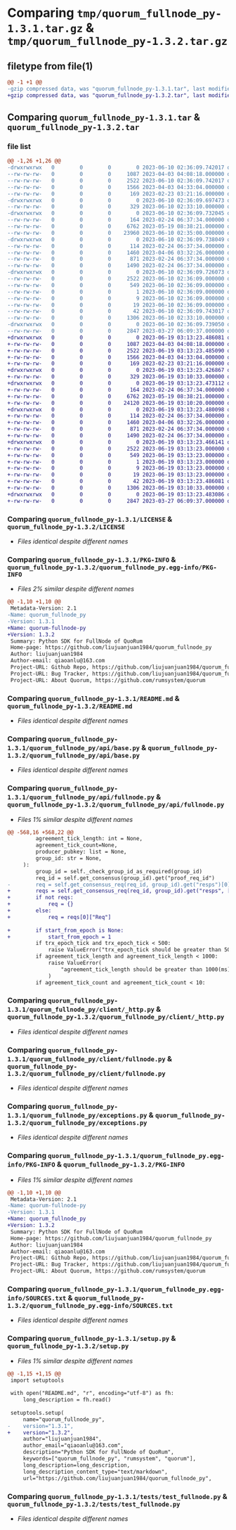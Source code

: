 # Comparing `tmp/quorum_fullnode_py-1.3.1.tar.gz` & `tmp/quorum_fullnode_py-1.3.2.tar.gz`

## filetype from file(1)

```diff
@@ -1 +1 @@
-gzip compressed data, was "quorum_fullnode_py-1.3.1.tar", last modified: Sat Jun 10 02:36:09 2023, max compression
+gzip compressed data, was "quorum_fullnode_py-1.3.2.tar", last modified: Mon Jun 19 03:13:23 2023, max compression
```

## Comparing `quorum_fullnode_py-1.3.1.tar` & `quorum_fullnode_py-1.3.2.tar`

### file list

```diff
@@ -1,26 +1,26 @@
-drwxrwxrwx   0        0        0        0 2023-06-10 02:36:09.742017 quorum_fullnode_py-1.3.1/
--rw-rw-rw-   0        0        0     1087 2023-04-03 04:08:18.000000 quorum_fullnode_py-1.3.1/LICENSE
--rw-rw-rw-   0        0        0     2522 2023-06-10 02:36:09.742017 quorum_fullnode_py-1.3.1/PKG-INFO
--rw-rw-rw-   0        0        0     1566 2023-04-03 04:33:04.000000 quorum_fullnode_py-1.3.1/README.md
--rw-rw-rw-   0        0        0      169 2023-02-23 03:21:16.000000 quorum_fullnode_py-1.3.1/pyproject.toml
-drwxrwxrwx   0        0        0        0 2023-06-10 02:36:09.697473 quorum_fullnode_py-1.3.1/quorum_fullnode_py/
--rw-rw-rw-   0        0        0      329 2023-06-10 02:33:10.000000 quorum_fullnode_py-1.3.1/quorum_fullnode_py/__init__.py
-drwxrwxrwx   0        0        0        0 2023-06-10 02:36:09.732045 quorum_fullnode_py-1.3.1/quorum_fullnode_py/api/
--rw-rw-rw-   0        0        0      164 2023-02-24 06:37:34.000000 quorum_fullnode_py-1.3.1/quorum_fullnode_py/api/__init__.py
--rw-rw-rw-   0        0        0     6762 2023-05-19 08:38:21.000000 quorum_fullnode_py-1.3.1/quorum_fullnode_py/api/base.py
--rw-rw-rw-   0        0        0    23960 2023-06-10 02:35:00.000000 quorum_fullnode_py-1.3.1/quorum_fullnode_py/api/fullnode.py
-drwxrwxrwx   0        0        0        0 2023-06-10 02:36:09.738049 quorum_fullnode_py-1.3.1/quorum_fullnode_py/client/
--rw-rw-rw-   0        0        0      114 2023-02-24 06:37:34.000000 quorum_fullnode_py-1.3.1/quorum_fullnode_py/client/__init__.py
--rw-rw-rw-   0        0        0     1460 2023-04-06 03:32:26.000000 quorum_fullnode_py-1.3.1/quorum_fullnode_py/client/_http.py
--rw-rw-rw-   0        0        0      871 2023-02-24 06:37:34.000000 quorum_fullnode_py-1.3.1/quorum_fullnode_py/client/fullnode.py
--rw-rw-rw-   0        0        0     1490 2023-02-24 06:37:34.000000 quorum_fullnode_py-1.3.1/quorum_fullnode_py/exceptions.py
-drwxrwxrwx   0        0        0        0 2023-06-10 02:36:09.726073 quorum_fullnode_py-1.3.1/quorum_fullnode_py.egg-info/
--rw-rw-rw-   0        0        0     2522 2023-06-10 02:36:09.000000 quorum_fullnode_py-1.3.1/quorum_fullnode_py.egg-info/PKG-INFO
--rw-rw-rw-   0        0        0      549 2023-06-10 02:36:09.000000 quorum_fullnode_py-1.3.1/quorum_fullnode_py.egg-info/SOURCES.txt
--rw-rw-rw-   0        0        0        1 2023-06-10 02:36:09.000000 quorum_fullnode_py-1.3.1/quorum_fullnode_py.egg-info/dependency_links.txt
--rw-rw-rw-   0        0        0        9 2023-06-10 02:36:09.000000 quorum_fullnode_py-1.3.1/quorum_fullnode_py.egg-info/requires.txt
--rw-rw-rw-   0        0        0       19 2023-06-10 02:36:09.000000 quorum_fullnode_py-1.3.1/quorum_fullnode_py.egg-info/top_level.txt
--rw-rw-rw-   0        0        0       42 2023-06-10 02:36:09.743017 quorum_fullnode_py-1.3.1/setup.cfg
--rw-rw-rw-   0        0        0     1306 2023-06-10 02:33:10.000000 quorum_fullnode_py-1.3.1/setup.py
-drwxrwxrwx   0        0        0        0 2023-06-10 02:36:09.739050 quorum_fullnode_py-1.3.1/tests/
--rw-rw-rw-   0        0        0     2847 2023-03-27 06:09:37.000000 quorum_fullnode_py-1.3.1/tests/test_fullnode.py
+drwxrwxrwx   0        0        0        0 2023-06-19 03:13:23.486081 quorum_fullnode_py-1.3.2/
+-rw-rw-rw-   0        0        0     1087 2023-04-03 04:08:18.000000 quorum_fullnode_py-1.3.2/LICENSE
+-rw-rw-rw-   0        0        0     2522 2023-06-19 03:13:23.485090 quorum_fullnode_py-1.3.2/PKG-INFO
+-rw-rw-rw-   0        0        0     1566 2023-04-03 04:33:04.000000 quorum_fullnode_py-1.3.2/README.md
+-rw-rw-rw-   0        0        0      169 2023-02-23 03:21:16.000000 quorum_fullnode_py-1.3.2/pyproject.toml
+drwxrwxrwx   0        0        0        0 2023-06-19 03:13:23.426867 quorum_fullnode_py-1.3.2/quorum_fullnode_py/
+-rw-rw-rw-   0        0        0      329 2023-06-19 03:10:33.000000 quorum_fullnode_py-1.3.2/quorum_fullnode_py/__init__.py
+drwxrwxrwx   0        0        0        0 2023-06-19 03:13:23.473112 quorum_fullnode_py-1.3.2/quorum_fullnode_py/api/
+-rw-rw-rw-   0        0        0      164 2023-02-24 06:37:34.000000 quorum_fullnode_py-1.3.2/quorum_fullnode_py/api/__init__.py
+-rw-rw-rw-   0        0        0     6762 2023-05-19 08:38:21.000000 quorum_fullnode_py-1.3.2/quorum_fullnode_py/api/base.py
+-rw-rw-rw-   0        0        0    24120 2023-06-19 03:10:20.000000 quorum_fullnode_py-1.3.2/quorum_fullnode_py/api/fullnode.py
+drwxrwxrwx   0        0        0        0 2023-06-19 03:13:23.480098 quorum_fullnode_py-1.3.2/quorum_fullnode_py/client/
+-rw-rw-rw-   0        0        0      114 2023-02-24 06:37:34.000000 quorum_fullnode_py-1.3.2/quorum_fullnode_py/client/__init__.py
+-rw-rw-rw-   0        0        0     1460 2023-04-06 03:32:26.000000 quorum_fullnode_py-1.3.2/quorum_fullnode_py/client/_http.py
+-rw-rw-rw-   0        0        0      871 2023-02-24 06:37:34.000000 quorum_fullnode_py-1.3.2/quorum_fullnode_py/client/fullnode.py
+-rw-rw-rw-   0        0        0     1490 2023-02-24 06:37:34.000000 quorum_fullnode_py-1.3.2/quorum_fullnode_py/exceptions.py
+drwxrwxrwx   0        0        0        0 2023-06-19 03:13:23.466141 quorum_fullnode_py-1.3.2/quorum_fullnode_py.egg-info/
+-rw-rw-rw-   0        0        0     2522 2023-06-19 03:13:23.000000 quorum_fullnode_py-1.3.2/quorum_fullnode_py.egg-info/PKG-INFO
+-rw-rw-rw-   0        0        0      549 2023-06-19 03:13:23.000000 quorum_fullnode_py-1.3.2/quorum_fullnode_py.egg-info/SOURCES.txt
+-rw-rw-rw-   0        0        0        1 2023-06-19 03:13:23.000000 quorum_fullnode_py-1.3.2/quorum_fullnode_py.egg-info/dependency_links.txt
+-rw-rw-rw-   0        0        0        9 2023-06-19 03:13:23.000000 quorum_fullnode_py-1.3.2/quorum_fullnode_py.egg-info/requires.txt
+-rw-rw-rw-   0        0        0       19 2023-06-19 03:13:23.000000 quorum_fullnode_py-1.3.2/quorum_fullnode_py.egg-info/top_level.txt
+-rw-rw-rw-   0        0        0       42 2023-06-19 03:13:23.486081 quorum_fullnode_py-1.3.2/setup.cfg
+-rw-rw-rw-   0        0        0     1306 2023-06-19 03:10:33.000000 quorum_fullnode_py-1.3.2/setup.py
+drwxrwxrwx   0        0        0        0 2023-06-19 03:13:23.483086 quorum_fullnode_py-1.3.2/tests/
+-rw-rw-rw-   0        0        0     2847 2023-03-27 06:09:37.000000 quorum_fullnode_py-1.3.2/tests/test_fullnode.py
```

### Comparing `quorum_fullnode_py-1.3.1/LICENSE` & `quorum_fullnode_py-1.3.2/LICENSE`

 * *Files identical despite different names*

### Comparing `quorum_fullnode_py-1.3.1/PKG-INFO` & `quorum_fullnode_py-1.3.2/quorum_fullnode_py.egg-info/PKG-INFO`

 * *Files 2% similar despite different names*

```diff
@@ -1,10 +1,10 @@
 Metadata-Version: 2.1
-Name: quorum_fullnode_py
-Version: 1.3.1
+Name: quorum-fullnode-py
+Version: 1.3.2
 Summary: Python SDK for FullNode of QuoRum
 Home-page: https://github.com/liujuanjuan1984/quorum_fullnode_py
 Author: liujuanjuan1984
 Author-email: qiaoanlu@163.com
 Project-URL: Github Repo, https://github.com/liujuanjuan1984/quorum_fullnode_py
 Project-URL: Bug Tracker, https://github.com/liujuanjuan1984/quorum_fullnode_py/issues
 Project-URL: About Quorum, https://github.com/rumsystem/quorum
```

### Comparing `quorum_fullnode_py-1.3.1/README.md` & `quorum_fullnode_py-1.3.2/README.md`

 * *Files identical despite different names*

### Comparing `quorum_fullnode_py-1.3.1/quorum_fullnode_py/api/base.py` & `quorum_fullnode_py-1.3.2/quorum_fullnode_py/api/base.py`

 * *Files identical despite different names*

### Comparing `quorum_fullnode_py-1.3.1/quorum_fullnode_py/api/fullnode.py` & `quorum_fullnode_py-1.3.2/quorum_fullnode_py/api/fullnode.py`

 * *Files 1% similar despite different names*

```diff
@@ -568,16 +568,22 @@
         agreement_tick_length: int = None,
         agreement_tick_count=None,
         producer_pubkey: list = None,
         group_id: str = None,
     ):
         group_id = self._check_group_id_as_required(group_id)
         req_id = self.get_consensus(group_id).get("proof_req_id")
-        req = self.get_consensus_req(req_id, group_id).get("resps")[0]["Req"]
+        reqs = self.get_consensus_req(req_id, group_id).get("resps", [])
+        if not reqs:
+            req = {}
+        else:
+            req = reqs[0]["Req"]
 
+        if start_from_epoch is None:
+            start_from_epoch = 1
         if trx_epoch_tick and trx_epoch_tick < 500:
             raise ValueError("trx_epoch_tick should be greater than 500(ms)")
         if agreement_tick_length and agreement_tick_length < 1000:
             raise ValueError(
                 "agreement_tick_length should be greater than 1000(ms)"
             )
         if agreement_tick_count and agreement_tick_count < 10:
```

### Comparing `quorum_fullnode_py-1.3.1/quorum_fullnode_py/client/_http.py` & `quorum_fullnode_py-1.3.2/quorum_fullnode_py/client/_http.py`

 * *Files identical despite different names*

### Comparing `quorum_fullnode_py-1.3.1/quorum_fullnode_py/client/fullnode.py` & `quorum_fullnode_py-1.3.2/quorum_fullnode_py/client/fullnode.py`

 * *Files identical despite different names*

### Comparing `quorum_fullnode_py-1.3.1/quorum_fullnode_py/exceptions.py` & `quorum_fullnode_py-1.3.2/quorum_fullnode_py/exceptions.py`

 * *Files identical despite different names*

### Comparing `quorum_fullnode_py-1.3.1/quorum_fullnode_py.egg-info/PKG-INFO` & `quorum_fullnode_py-1.3.2/PKG-INFO`

 * *Files 1% similar despite different names*

```diff
@@ -1,10 +1,10 @@
 Metadata-Version: 2.1
-Name: quorum-fullnode-py
-Version: 1.3.1
+Name: quorum_fullnode_py
+Version: 1.3.2
 Summary: Python SDK for FullNode of QuoRum
 Home-page: https://github.com/liujuanjuan1984/quorum_fullnode_py
 Author: liujuanjuan1984
 Author-email: qiaoanlu@163.com
 Project-URL: Github Repo, https://github.com/liujuanjuan1984/quorum_fullnode_py
 Project-URL: Bug Tracker, https://github.com/liujuanjuan1984/quorum_fullnode_py/issues
 Project-URL: About Quorum, https://github.com/rumsystem/quorum
```

### Comparing `quorum_fullnode_py-1.3.1/quorum_fullnode_py.egg-info/SOURCES.txt` & `quorum_fullnode_py-1.3.2/quorum_fullnode_py.egg-info/SOURCES.txt`

 * *Files identical despite different names*

### Comparing `quorum_fullnode_py-1.3.1/setup.py` & `quorum_fullnode_py-1.3.2/setup.py`

 * *Files 1% similar despite different names*

```diff
@@ -1,15 +1,15 @@
 import setuptools
 
 with open("README.md", "r", encoding="utf-8") as fh:
     long_description = fh.read()
 
 setuptools.setup(
     name="quorum_fullnode_py",
-    version="1.3.1",
+    version="1.3.2",
     author="liujuanjuan1984",
     author_email="qiaoanlu@163.com",
     description="Python SDK for FullNode of QuoRum",
     keywords=["quorum_fullnode_py", "rumsystem", "quorum"],
     long_description=long_description,
     long_description_content_type="text/markdown",
     url="https://github.com/liujuanjuan1984/quorum_fullnode_py",
```

### Comparing `quorum_fullnode_py-1.3.1/tests/test_fullnode.py` & `quorum_fullnode_py-1.3.2/tests/test_fullnode.py`

 * *Files identical despite different names*

